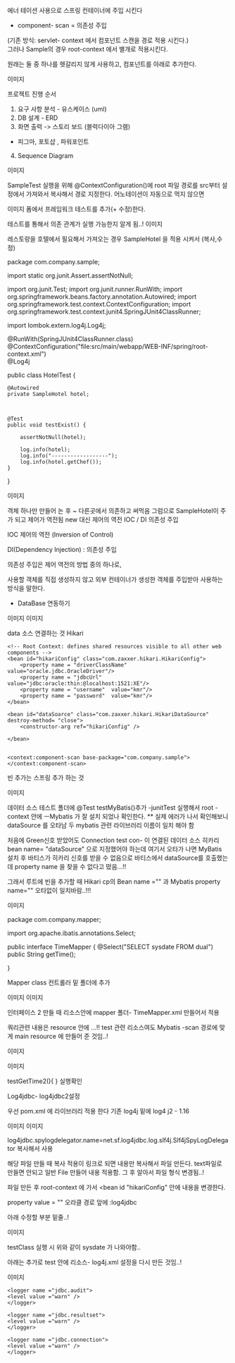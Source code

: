 에너 테이션 사용으로 스프링 컨테이너에 주입 시킨다
+ component- scan 
= 의존성 주입 

(기존 방식:  servlet- context 에서 컴포넌트 스캔을 경로 적용 시킨다.)  
그러나 Sample의 경우 root-context 에서 별개로 적용시킨다.

원래는 둘 중 하나를 헷갈리지 않게 사용하고, 컴포넌트를 아래로 추가한다.




이미지





프로젝트 진행 순서 

1) 요구 사항 분석 - 유스케이스 (uml)
2) DB 설계 - ERD
3) 화면 출력 -> 스토리 보드 (블럭다이아 그램)
- 피그마, 포토샵 , 파워포인트
4) Sequence Diagram





이미지




SampleTest 실행을 위해 @ContextConfiguration()에 root 파일 경로를 src부터 설정에서 가져와서 복사해서 경로 지정한다.
어노테이션이 자동으로 먹지 않으면 


이미지
폼에서 프레임워크 테스트를 추가(+ 수정)한다.


테스트를 통해서 의존 관계가 실행 가능한지 알게 됨..!
이미지


레스토랑을 호텔에서 필요해서 가져오는 경우 
SampleHotel 을 적용 시켜서 (복사,수정)


package com.company.sample;

import static org.junit.Assert.assertNotNull;

import org.junit.Test;
import org.junit.runner.RunWith;
import org.springframework.beans.factory.annotation.Autowired;
import org.springframework.test.context.ContextConfiguration;
import org.springframework.test.context.junit4.SpringJUnit4ClassRunner;

import lombok.extern.log4j.Log4j;

@RunWith(SpringJUnit4ClassRunner.class)
@ContextConfiguration("file:src/main/webapp/WEB-INF/spring/root-context.xml")  
@Log4j

public class HotelTest {
	
	@Autowired
	private SampleHotel hotel;
	
	
	
	@Test
	public void testExist() {
		
		assertNotNull(hotel);
		
		log.info(hotel);
		log.info("------------------");
		log.info(hotel.getChef());
	}
}



이미지

객체 하나만 만들어 논 후 ~  다른곳에서 의존하고 써먹음  그럼으로  SampleHotel이 주가 되고 제어가 역전됨
new 대신
  제어의 역전  IOC / DI 의존성 주입

IOC 제어의 역전 (Inversion of Control)

DI(Dependency Injection) : 의존성 주입

의존성 주입은 제어 역전의 방법 중의 하나로, 

사용할 객체를 직접 생성하지 않고 외부 컨테이너가 생성한 객체를 주입받아 사용하는 방식을 말한다.






+ DataBase 연동하기


이미지
이미지



data 소스 연결하는 것 Hikari 

	<!-- Root Context: defines shared resources visible to all other web components -->
	<bean id="hikariConfig" class="com.zaxxer.hikari.HikariConfig">
		<property name = "driverClassName"  value="oracle.jdbc.OracleDriver"/>
		<property name = "jdbcUrl"  value="jdbc:oracle:thin:@localhost:1521:XE"/>
		<property name = "username"  value="kmr"/>
		<property name = "password"  value="kmr"/>
	</bean>
	

<!-- HikariCP configuration -->
	<bean id="dataSoarce" class="com.zaxxer.hikari.HikariDataSource" destroy-method= "close">
		<constructor-arg ref="hikariConfig" />
	
	</bean>
	
	
	<context:component-scan base-package="com.company.sample"></context:component-scan>
</beans>


빈 추가는 스프링 추가 하는 것 


이미지





데이터 소스 테스트 폴더에
@Test
testMyBatis()추가 -junitTest 실행해서 
root -context 안에 ㅡMybatis 가 잘 설치 되었나 확인한다.
** 실제 에러가 나서 확인해보니 dataSource 를 오타남 두 mybatis 관련 라이브러리 이름이 일치 해야 함

처음에 Green신호 받았어도 Connection test con- 이 연결된 데이터 소스 히카리 bean name= "dataSource"  으로 지정했어야 하는데 
여기서 오타가 나면  MyBatis 설치 후 바티스가 히카리 신호를 받을 수 없음으로 
바티스에서 dataSource를 호출했는데  property name 을 찾을 수 없다고 떴음...!! 

그래서  루트에 빈을 추가할 때  Hikari cp의   Bean name ="" 과  Mybatis property name="" 오타없이 일치바람..!!!





이미지





package com.company.mapper;

import org.apache.ibatis.annotations.Select;

public interface TimeMapper {
	@Select("SELECT sysdate FROM dual")
	public 	String getTime();

}



 Mapper class 컨트롤러 밑 폴더에 추가



이미지
이미지



인터페이스 2 만들 때 
리소스안에 mapper 폴더- TimeMapper.xml 만들어서 적용

쿼리관련 내용은 resource 안에 ...!!
test 관련 리소스여도 Mybatis -scan 경로에 맞게 main resource 에 만들어 준 것임..!



이미지



이미지



testGetTime2(){
}
실행확인


Log4jdbc- log4jdbc2설정

우선 pom.xml 에 라이브러리 적용 한다 
기존 log4j 밑에 
 log4 j2 - 1.16 



이미지
이미지


log4jdbc.spylogdelegator.name=net.sf.log4jdbc.log.slf4j.Slf4jSpyLogDelegator  복사해서 사용

해당 파일 만들 때 복사 적용이 링크로 되면 내용만 복사해서 
파일 만든다. text파일로 만들면 안되고 일반 File 만들어 내용 적용함. 그 후 알아서 파일 형식 변경됨..!


파일 만든 후 root-context 에 가서 <bean id "hikariConfig" 안에 내용을 변경한다. 

property value = "" 오라클 경로 앞에 :log4jdbc 
		<property name = "driverClassName"  value="net.sf.log4jdbc.sql.jdbcapi.DriverSpy"/>
		<property name = "jdbcUrl"  value="jdbc:log4jdbc:oracle:thin:@localhost:1521:XE"/>


아래 수정할 부분 밑줄..!





이미지






testClass 실행 시 위와 같이 sysdate 가 나와야함..


아래는 추가로 test 안에 리소스- log4j.xml  설정을 다시 만든 것임..!






이미지




<!-- 세가지 조건 변경하면 Junit 테스트할 때 필요한 info 만 결과로 도출됨 / jdbc 관련 결과는 안나옴 -->

	<logger name ="jdbc.audit">
	<level value ="warn" />
	</logger>
	
	<logger name ="jdbc.resultset">
	<level value ="warn" />
	</logger>
	
	<logger name ="jdbc.connection">
	<level value ="warn" />
	</logger>
	
